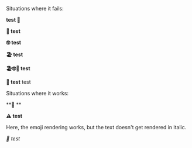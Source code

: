 Situations where it fails:

**test 💁**

**💁 test**

**🤓 test**

**🏖️ test**

**🏖️🤓💁 test**

**💁 test** test

Situations where it works:

**💁 **

**⚠️ test**

Here, the emoji rendering works, but the text doesn't get rendered in italic.

*💁 test*
